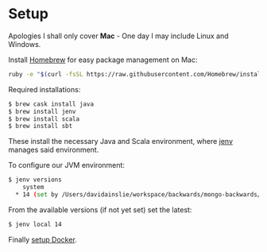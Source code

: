 # Setup

Apologies I shall only cover **Mac** - One day I may include Linux and Windows.

Install [Homebrew](https://brew.sh) for easy package management on Mac:

```bash
ruby -e "$(curl -fsSL https://raw.githubusercontent.com/Homebrew/install/master/install)"
```

Required installations:

```bash
$ brew cask install java
$ brew install jenv
$ brew install scala
$ brew install sbt
```

These install the necessary Java and Scala environment, where [jenv](http://www.jenv.be) manages said environment.

To configure our JVM environment:

```bash
$ jenv versions
    system
  * 14 (set by /Users/davidainslie/workspace/backwards/mongo-backwards/.java-version)
```

From the available versions (if not yet set) set the latest:

```bash
$ jenv local 14
```

Finally [setup Docker](https://hub.docker.com/editions/community/docker-ce-desktop-mac/).